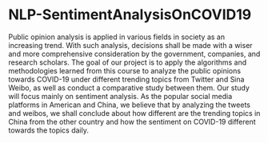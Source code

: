 # NLP-SentimentAnalysisOnCOVID19
Public opinion analysis is applied in various fields in society as an increasing trend. With such analysis, decisions shall be made with a wiser and more comprehensive consideration by the government, companies, and research scholars. The goal of our project is to apply the algorithms and methodologies learned from this course to analyze the public opinions towards COVID-19 under different trending topics from Twitter and Sina Weibo, as well as conduct a comparative study between them. Our study will focus mainly on sentiment analysis. As the popular social media platforms in American and China, we believe that by analyzing the tweets and weibos, we shall conclude about how different are the trending topics in China from the other country and how the sentiment on COVID-19 different towards the topics daily.

